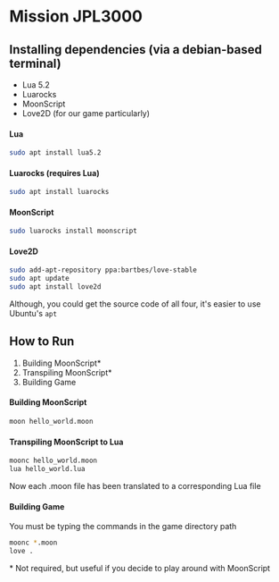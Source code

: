 # Mission JPL3000


## Installing dependencies (via a debian-based terminal)
* Lua 5.2
* Luarocks
* MoonScript
* Love2D (for our game particularly)
#### Lua
```bash
sudo apt install lua5.2
```
#### Luarocks (requires Lua)
```bash
sudo apt install luarocks
```
#### MoonScript
```bash
sudo luarocks install moonscript
```
#### Love2D
```bash
sudo add-apt-repository ppa:bartbes/love-stable
sudo apt update
sudo apt install love2d
```
Although, you could get the source code of all four, it's easier to use Ubuntu's ```apt```

## How to Run
1. Building MoonScript\*
2. Transpiling MoonScript\*
3. Building Game

#### Building MoonScript
```bash
moon hello_world.moon
```

#### Transpiling MoonScript to Lua
```bash
moonc hello_world.moon
lua hello_world.lua
```
Now each .moon file has been translated to a corresponding Lua file

#### Building Game
You must be typing the commands in the game directory path
```bash
moonc *.moon
love .
```

\* Not required, but useful if you decide to play around with MoonScript
